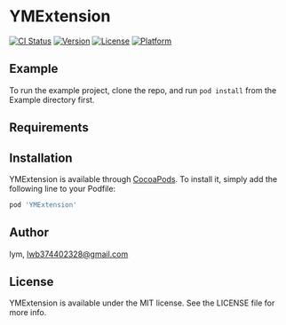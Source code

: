 # YMExtension

[![CI Status](https://img.shields.io/travis/lym/YMExtension.svg?style=flat)](https://travis-ci.org/lym/YMExtension)
[![Version](https://img.shields.io/cocoapods/v/YMExtension.svg?style=flat)](https://cocoapods.org/pods/YMExtension)
[![License](https://img.shields.io/cocoapods/l/YMExtension.svg?style=flat)](https://cocoapods.org/pods/YMExtension)
[![Platform](https://img.shields.io/cocoapods/p/YMExtension.svg?style=flat)](https://cocoapods.org/pods/YMExtension)

## Example

To run the example project, clone the repo, and run `pod install` from the Example directory first.

## Requirements

## Installation

YMExtension is available through [CocoaPods](https://cocoapods.org). To install
it, simply add the following line to your Podfile:

```ruby
pod 'YMExtension'
```

## Author

lym, lwb374402328@gmail.com

## License

YMExtension is available under the MIT license. See the LICENSE file for more info.
